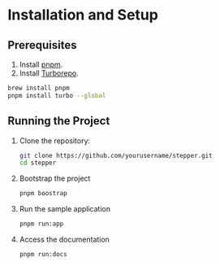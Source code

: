 # Installation and Setup

## Prerequisites

1. Install [pnpm](https://pnpm.io/installation).
2. Install [Turborepo](https://turbo.build).

```bash
brew install pnpm
pnpm install turbo --global
```

## Running the Project

1. Clone the repository:
   ```bash
   git clone https://github.com/yourusername/stepper.git
   cd stepper
   ```

2. Bootstrap the project
   ```bash
   pnpm boostrap
   ```

3. Run the sample application
   ```bash
   pnpm run:app
   ```

4. Access the documentation
   ```bash
   pnpm run:docs
   ```
